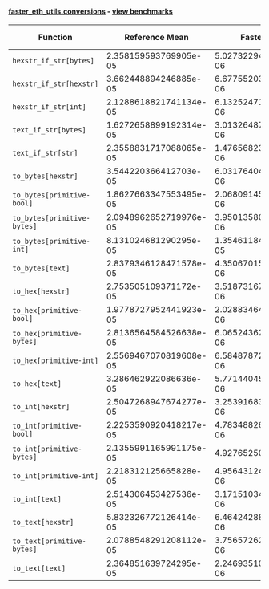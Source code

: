 #### [faster_eth_utils.conversions](https://github.com/BobTheBuidler/faster-eth-utils/blob/master/faster_eth_utils/conversions.py) - [view benchmarks](https://github.com/BobTheBuidler/faster-eth-utils/blob/master/benchmarks/test_conversions_benchmarks.py)

| Function | Reference Mean | Faster Mean | % Change | Speedup (%) | x Faster | Faster |
|----------|---------------|-------------|----------|-------------|----------|--------|
| `hexstr_if_str[bytes]` | 2.358159593769905e-05 | 5.027322945206589e-06 | 78.68% | 369.07% | 4.69x | ✅ |
| `hexstr_if_str[hexstr]` | 3.662448894246885e-05 | 6.677552033094596e-06 | 81.77% | 448.47% | 5.48x | ✅ |
| `hexstr_if_str[int]` | 2.1288618821741134e-05 | 6.132524715761031e-06 | 71.19% | 247.14% | 3.47x | ✅ |
| `text_if_str[bytes]` | 1.6272658899192314e-05 | 3.0132648730818233e-06 | 81.48% | 440.03% | 5.40x | ✅ |
| `text_if_str[str]` | 2.3558831717088065e-05 | 1.4765682388369824e-06 | 93.73% | 1495.51% | 15.96x | ✅ |
| `to_bytes[hexstr]` | 3.544220366412703e-05 | 6.0317640452838335e-06 | 82.98% | 487.59% | 5.88x | ✅ |
| `to_bytes[primitive-bool]` | 1.8627663347553495e-05 | 2.068091454605961e-06 | 88.90% | 800.72% | 9.01x | ✅ |
| `to_bytes[primitive-bytes]` | 2.0948962652719976e-05 | 3.950135807043426e-06 | 81.14% | 430.34% | 5.30x | ✅ |
| `to_bytes[primitive-int]` | 8.131024681290295e-05 | 1.3546118483268012e-05 | 83.34% | 500.25% | 6.00x | ✅ |
| `to_bytes[text]` | 2.8379346128471578e-05 | 4.350670151509934e-06 | 84.67% | 552.30% | 6.52x | ✅ |
| `to_hex[hexstr]` | 2.753505109371172e-05 | 3.5187316758945787e-06 | 87.22% | 682.53% | 7.83x | ✅ |
| `to_hex[primitive-bool]` | 1.9778727952441923e-05 | 2.0288346447533882e-06 | 89.74% | 874.88% | 9.75x | ✅ |
| `to_hex[primitive-bytes]` | 2.8136564584526638e-05 | 6.065243628134516e-06 | 78.44% | 363.90% | 4.64x | ✅ |
| `to_hex[primitive-int]` | 2.5569467070819608e-05 | 6.584878722201894e-06 | 74.25% | 288.31% | 3.88x | ✅ |
| `to_hex[text]` | 3.286462922086636e-05 | 5.771440455506381e-06 | 82.44% | 469.44% | 5.69x | ✅ |
| `to_int[hexstr]` | 2.5047268947674277e-05 | 3.253916836992713e-06 | 87.01% | 669.76% | 7.70x | ✅ |
| `to_int[primitive-bool]` | 2.2253590920418217e-05 | 4.783488261360136e-06 | 78.50% | 365.22% | 4.65x | ✅ |
| `to_int[primitive-bytes]` | 2.1355991165991175e-05 | 4.92765250886662e-06 | 76.93% | 333.39% | 4.33x | ✅ |
| `to_int[primitive-int]` | 2.218312125665828e-05 | 4.9564312447735595e-06 | 77.66% | 347.56% | 4.48x | ✅ |
| `to_int[text]` | 2.514306453427536e-05 | 3.1715103417038215e-06 | 87.39% | 692.78% | 7.93x | ✅ |
| `to_text[hexstr]` | 5.832326772126414e-05 | 6.464242881241608e-06 | 88.92% | 802.24% | 9.02x | ✅ |
| `to_text[primitive-bytes]` | 2.0788548291208112e-05 | 3.756572623353847e-06 | 81.93% | 453.39% | 5.53x | ✅ |
| `to_text[text]` | 2.364851639724295e-05 | 2.246935104435844e-06 | 90.50% | 952.48% | 10.52x | ✅ |
